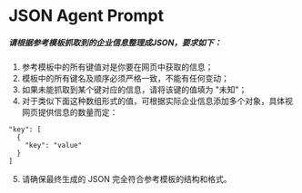 # JSON Agent Prompt

##### 请根据参考模板抓取到的企业信息整理成JSON，要求如下：

1. 参考模板中的所有键值对是你要在网页中获取的信息；
2. 模板中的所有键名及顺序必须严格一致，不能有任何变动；
3. 如果未能抓取到某个键对应的信息，请将该键的值填为 "未知"；
4. 对于类似下面这种数组形式的值，可根据实际企业信息添加多个对象，具体视网页提供信息的数量而定：
  ```
  "key": [
    {
      "key": "value"
    }
  ]
  ```
5. 请确保最终生成的 JSON 完全符合参考模板的结构和格式。
